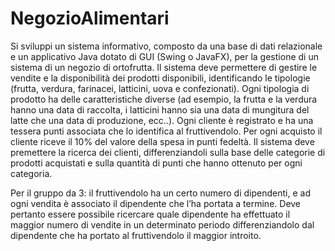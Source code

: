 # NegozioAlimentari

Si sviluppi un sistema informativo, composto da una base di dati relazionale e un applicativo Java dotato di
GUI (Swing o JavaFX), per la gestione di un sistema di un negozio di ortofrutta. Il sistema deve permettere di
gestire le vendite e la disponibilità dei prodotti disponibili, identificando le tipologie (frutta, verdura,
farinacei, latticini, uova e confezionati). Ogni tipologia di prodotto ha delle caratteristiche diverse (ad
esempio, la frutta e la verdura hanno una data di raccolta, i latticini hanno sia una data di mungitura del latte
che una data di produzione, ecc..). Ogni cliente è registrato e ha una tessera punti associata che lo identifica
al fruttivendolo. Per ogni acquisto il cliente riceve il 10% del valore della spesa in punti fedeltà. Il sistema
deve premettere la ricerca dei clienti, differenziandoli sulla base delle categorie di prodotti acquistati e sulla
quantità di punti che hanno ottenuto per ogni categoria.

Per il gruppo da 3: il fruttivendolo ha un certo numero di dipendenti, e ad ogni vendita è associato il
dipendente che l’ha portata a termine. Deve pertanto essere possibile ricercare quale dipendente ha
effettuato il maggior numero di vendite in un determinato periodo differenziandolo dal dipendente che ha
portato al fruttivendolo il maggior introito.
